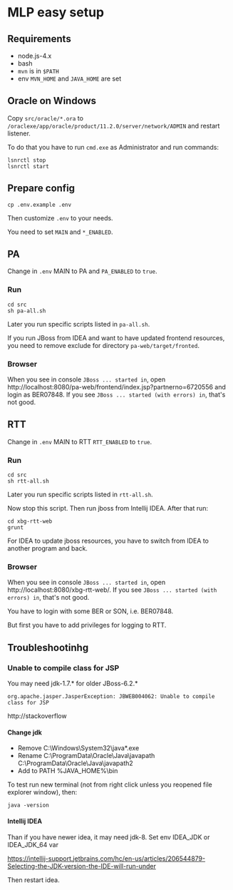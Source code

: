 # MLP easy setup

## Requirements

- node.js-4.x
- bash
- `mvn` is in `$PATH`
- env `MVN_HOME` and `JAVA_HOME` are set

## Oracle on Windows

Copy `src/oracle/*.ora` to `/oraclexe/app/oracle/product/11.2.0/server/network/ADMIN` and restart listener.

To do that you have to run `cmd.exe` as Administrator and run commands:

```
lsnrctl stop
lsnrctl start
```

## Prepare config

`cp .env.example .env`

Then customize `.env` to your needs.

You need to set `MAIN` and `*_ENABLED`.

## PA

Change in `.env` MAIN to PA and `PA_ENABLED` to `true`.

### Run

```
cd src
sh pa-all.sh
```

Later you run specific scripts listed in `pa-all.sh`.

If you run JBoss from IDEA and want to have updated frontend resources, you need to remove exclude for directory `pa-web/target/fronted`.

### Browser

When you see in console `JBoss ... started in`, open http://localhost:8080/pa-web/frontend/index.jsp?partnerno=6720556 and login as BER07848. If you see `JBoss ... started (with errors) in`, that's not good.

## RTT

Change in `.env` MAIN to RTT `RTT_ENABLED` to `true`.

### Run

```
cd src
sh rtt-all.sh
```

Later you run specific scripts listed in `rtt-all.sh`.

Now stop this script. Then run jboss from Intellij IDEA. After that run:

```
cd xbg-rtt-web
grunt
```

For IDEA to update jboss resources, you have to switch from IDEA to another program and back.

### Browser

When you see in console `JBoss ... started in`, open http://localhost:8080/xbg-rtt-web/. If you see `JBoss ... started (with errors) in`, that's not good.

You have to login with some BER or SON, i.e. BER07848.

But first you have to add privileges for logging to RTT.

## Troubleshootinhg

### Unable to compile class for JSP

You may need jdk-1.7.* for older JBoss-6.2.*

`org.apache.jasper.JasperException: JBWEB004062: Unable to compile class for JSP`

http://stackoverflow

#### Change jdk

- Remove C:\Windows\System32\java*.exe
- Rename C:\ProgramData\Oracle\Java\javapath C:\ProgramData\Oracle\Java\javapath2
- Add to PATH %JAVA_HOME%\bin

To test run new terminal (not from right click unless you reopened file explorer window), then:

`java -version`


#### Intellij IDEA


Than if you have newer idea, it may need jdk-8. Set env IDEA_JDK or IDEA_JDK_64 var

https://intellij-support.jetbrains.com/hc/en-us/articles/206544879-Selecting-the-JDK-version-the-IDE-will-run-under

Then restart idea.
